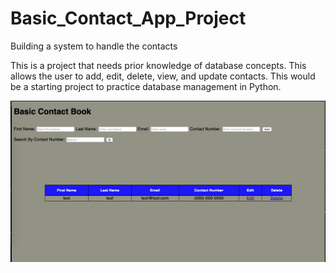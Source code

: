# Basic_Contact_App_Project
Building a system to handle the contacts

This is a project that needs prior knowledge of database concepts. This allows the user to add, edit, delete, view, and update contacts. This would be a starting project to practice database management in Python.

![ScreenShot1](Screenshot1.png)